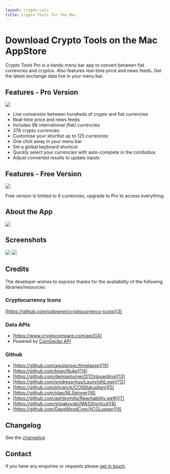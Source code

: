 ```yaml
---
layout: crypto-calc
title: Crypto Tools for the Mac
---
```

# Download Crypto Tools on the Mac AppStore
Crypto Tools Pro is a handy menu bar app to convert between fiat currencies and cryptos.  Also features real-time price and news feeds.  Get the latest exchange data live in your menu bar.


## Features - Pro Version
[![][image-1]][1]

- Live conversion between hundreds of crypto and fiat currencies
- Real-time price and news feeds
- Includes 98 international (fiat) currencies
- 376 crypto currencies
- Customise your shortlist up to 125 currencies
- One click away in your menu bar
- Set a global keyboard shortcut
- Quickly select your currencies with auto-complete in the combobox
- Adjust converted results to update inputs

## Features - Free Version
[![][image-2]][2]

Free version is limited to 6 currencies, upgrade to Pro to access everything.

## About the App
![][image-3]

## Screenshots
![][image-4]
![][image-5]

## Credits
The developer wishes to express thanks for the availability of the following libraries/resources:

### Cryptocurrency Icons
[https://github.com/cjdowner/cryptocurrency-icons][3]

### Data APIs
- [https://www.cryptocompare.com/api/][4]
- Powered by [CoinGecko API][16]

### Github
- [https://github.com/aguilarpgc/timelapse][15]
- [https://github.com/kean/Nuke][14]
- [https://github.com/demianturner/DTOnboarding][13]
- [https://github.com/sindresorhus/LaunchAtLogin][12]
- [https://github.com/phranck/CCNStatusItem][5]
- [https://github.com/nlap/NLSpinner][6]
- [https://github.com/ashleymills/Reachability.swift][7]
- [https://github.com/shpakovski/MASShortcut][8]
- [https://github.com/DaveWoodCom/XCGLogger][9]

## Changelog
See the [changelog][10]

## Contact
If you have any enquiries or requests please [get in touch][11].

[1]:	https://geo.itunes.apple.com/us/app/crypto-calculator-pro/id1356754071?mt=12
[2]:	https://geo.itunes.apple.com/us/app/crypto-calculator/id1345035239?mt=12
[3]:	https://github.com/cjdowner/cryptocurrency-icons
[4]:	https://www.cryptocompare.com/api/
[5]:	https://github.com/phranck/CCNStatusItem
[6]:	https://github.com/nlap/NLSpinner
[7]:	https://github.com/ashleymills/Reachability.swift
[8]:	https://github.com/shpakovski/MASShortcut
[9]:	https://github.com/DaveWoodCom/XCGLogger
[10]:	Crypto%20Tools%20Changelog
[11]:	mailto:crypto-tools+demianturner@gmail.com
[12]:  https://github.com/sindresorhus/LaunchAtLogin
[13]:  https://github.com/demianturner/DTOnboarding
[14]:  https://github.com/kean/Nuke
[15]:  https://github.com/aguilarpgc/timelapse
[16]:  https://www.coingecko.com/en

[image-1]:	images/Download_on_the_Mac_App_Store_Badge_US-UK_165x40.svg
[image-2]:	images/Download_on_the_Mac_App_Store_Badge_US-UK_165x40.svg
[image-3]:	images/icon_512x512.png
[image-4]:	images/crypto-currency-1.png
[image-5]:	images/crypto-currency-4.png
